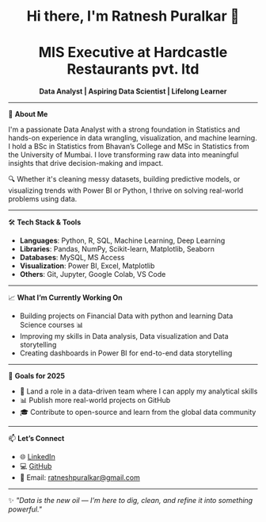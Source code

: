<h1 align="center">Hi there, I'm Ratnesh Puralkar 👋</h1>

<h1 align="center">MIS Executive at Hardcastle Restaurants pvt. ltd </h1>
<p align="center">
  <b>Data Analyst | Aspiring Data Scientist | Lifelong Learner</b>  
</p>

---

🚀 **About Me**

I'm a passionate Data Analyst with a strong foundation in Statistics and hands-on experience in data wrangling, visualization, and machine learning. I hold a BSc in Statistics from Bhavan’s College and MSc in Statistics from the University of Mumbai. I love transforming raw data into meaningful insights that drive decision-making and impact.

🔍 Whether it's cleaning messy datasets, building predictive models, or visualizing trends with Power BI or Python, I thrive on solving real-world problems using data.

---

🛠️ **Tech Stack & Tools**
- **Languages**: Python, R, SQL, Machine Learning, Deep Learning
- **Libraries**: Pandas, NumPy, Scikit-learn, Matplotlib, Seaborn
- **Databases**: MySQL, MS Access
- **Visualization**: Power BI, Excel, Matplotlib
- **Others**: Git, Jupyter, Google Colab, VS Code

---

📈 **What I’m Currently Working On**
- Building projects on Financial Data with python and learning Data Science courses 📊
- Improving my skills in Data analysis, Data visualization and Data storytelling
- Creating dashboards in Power BI for end-to-end data storytelling

---

🎯 **Goals for 2025**
- 💼 Land a role in a data-driven team where I can apply my analytical skills
- 📊 Publish more real-world projects on GitHub
- 🎓 Contribute to open-source and learn from the global data community

---

📫 **Let’s Connect**
- 🌐 [LinkedIn](https://www.linkedin.com/in/ratnesh-puralkar)
- 💻 [GitHub](https://github.com/RatneshRavindra)
- 📧 Email: ratneshpuralkar@gmail.com

---

✨ *"Data is the new oil — I’m here to dig, clean, and refine it into something powerful."*
